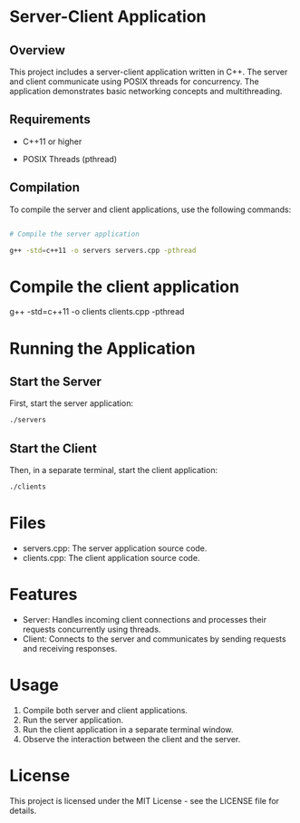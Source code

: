 # Server-Client Application



## Overview



This project includes a server-client application written in C++. The server and client communicate using POSIX threads for concurrency. The application demonstrates basic networking concepts and multithreading.



## Requirements



- C++11 or higher

- POSIX Threads (pthread)



## Compilation



To compile the server and client applications, use the following commands:



```bash

# Compile the server application

g++ -std=c++11 -o servers servers.cpp -pthread

```

# Compile the client application

g++ -std=c++11 -o clients clients.cpp -pthread

# Running the Application
## Start the Server
First, start the server application:

 ```bash
./servers
```
## Start the Client
Then, in a separate terminal, start the client application:

```bash
./clients
```

# Files
- servers.cpp: The server application source code.
- clients.cpp: The client application source code.

# Features
- Server: Handles incoming client connections and processes their requests concurrently using threads.
- Client: Connects to the server and communicates by sending requests and receiving responses.

# Usage
1. Compile both server and client applications.
2. Run the server application.
3. Run the client application in a separate terminal window.
4. Observe the interaction between the client and the server.

# License
This project is licensed under the MIT License - see the LICENSE file for details.

